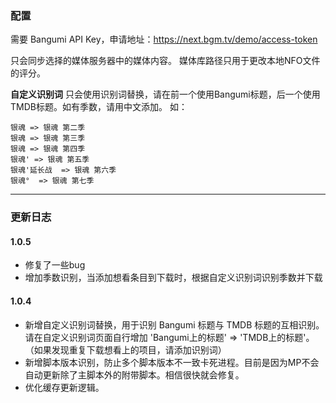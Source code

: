 ### 配置

需要 Bangumi API Key，申请地址：https://next.bgm.tv/demo/access-token

只会同步选择的媒体服务器中的媒体内容。
媒体库路径只用于更改本地NFO文件的评分。

**自定义识别词**
只会使用识别词替换，请在前一个使用Bangumi标题，后一个使用TMDB标题。如有季数，请用中文添加。
如：
```
银魂 => 银魂 第二季
银魂 => 银魂 第三季
银魂 => 银魂 第四季
银魂' => 银魂 第五季
银魂'延长战  => 银魂 第六季
银魂°  => 银魂 第七季
```
---
### 更新日志
#### 1.0.5

- 修复了一些bug
- 增加季数识别，当添加想看条目到下载时，根据自定义识别词识别季数并下载

#### 1.0.4

- 新增自定义识别词替换，用于识别 Bangumi 标题与 TMDB 标题的互相识别。请在自定义识别词页面自行增加 'Bangumi上的标题' => 'TMDB上的标题'。（如果发现重复下载想看上的项目，请添加识别词）
- 新增脚本版本识别，防止多个脚本版本不一致卡死进程。目前是因为MP不会自动更新除了主脚本外的附带脚本。相信很快就会修复。
- 优化缓存更新逻辑。
    